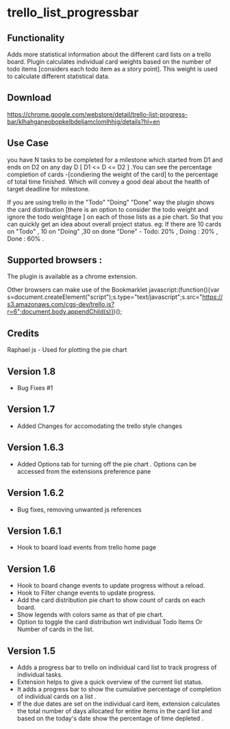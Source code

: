 trello_list_progressbar
=======================

Functionality
--------------
Adds more statistical information about the different card lists on a trello board. Plugin calculates individual card weights based on the number of todo items [considers each todo item as a story point]. This weight is used to calculate different statistical data.


Download
---------------
https://chrome.google.com/webstore/detail/trello-list-progress-bar/klhahganeobopkelbdeljamclomlhhjg/details?hl=en


Use Case
--------------
you have N tasks to be completed for a milestone which started from D1 and ends on D2  on any day  D [ D1 <= D <= D2 ] .You can see the percentage completion of cards -[condiering the weight of the card] to the  percentage of total time finished. Which will convey a good deal about the health of target deadline for milestone.

If you are using trello in the "Todo" "Doing"  "Done" way the plugin shows the card distribution [there is an option to consider the todo weight and ignore the todo weightage ] on each of those lists as a pie chart. So that you can quickly get an idea about overall project status.
eg: If there are 10 cards on "Todo" , 10 on "Doing" ,30 on done "Done" - Todo: 20% , Doing : 20% , Done : 60% .


Supported browsers :
----------------------
The plugin is available as a chrome extension.

Other browsers can make use of the Bookmarklet 
javascript:(function(){var s=document.createElement("script");s.type="text/javascript";s.src="https://s3.amazonaws.com/cgs-dev/trello.js?r=6";document.body.appendChild(s)})();

Credits
---------------
 Raphael js - Used for plotting the pie chart
 

Version 1.8 
----------------
* Bug Fixes #1


Version 1.7
----------------
* Added Changes for accomodating the trello style changes

Version 1.6.3
----------------
* Added Options tab for turning off the pie chart . Options can be accessed from the extensions preference pane


Version 1.6.2
-----------------
* Bug fixes, removing unwanted js references


Version 1.6.1
----------------
* Hook to board load events from trello home page 


Version 1.6
----------------
* Hook to board change events to update progress without a reload.
* Hook to Filter change events to update progress.
* Add the card distribution pie chart to show count of cards on each board.
* Show legends with colors same as that of pie chart.
* Option to toggle the card distribution wrt individual Todo Items Or Number of cards in the list.


Version 1.5
---------------
* Adds a progress bar to trello on individual card list to track progress of individual tasks.
* Extension helps to give a quick overview of the current list status.
* It adds a progress bar to show the cumulative  percentage of completion of individual cards on a list . 
* If the due dates are set on the individual card item, extension calculates the total number of days allocated for entire items in the card list and based on the today's date show the percentage of time depleted .



